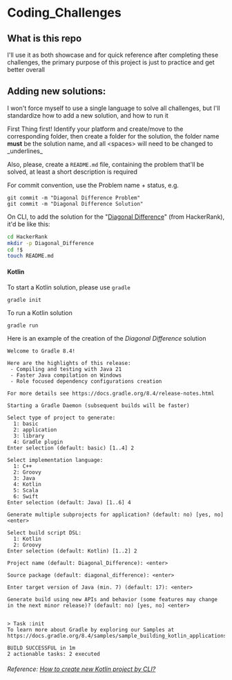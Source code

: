 # Coding_Challenges

## What is this repo

I'll use it as both showcase and for quick reference after completing these challenges, the primary purpose of this project is just to practice and get better overall

## Adding new solutions:
I won't force myself to use a single language to solve all challenges, but I'll standardize how to add a new solution, and how to run it  

First Thing first! Identify your platform and create/move to the corresponding folder, then create a folder for the solution, the folder name **must** be the solution name, and all \<spaces\> will need to be changed to \_underlines\_  

Also, please, create a `README.md` file, containing the problem that'll be solved, at least a short description is required

For commit convention, use the Problem name + status, e.g.
```
git commit -m "Diagonal Difference Problem"
git commit -m "Diagonal Difference Solution"
```

On CLI, to add the solution for the "[Diagonal Difference](https://www.hackerrank.com/challenges/diagonal-difference/problem?isFullScreen=true)" (from HackerRank), it'd be like this:

```bash
cd HackerRank
mkdir -p Diagonal_Difference
cd !$
touch README.md

```

#### Kotlin

To start a Kotlin solution, please use `gradle`
```
gradle init
```

To run a Kotlin solution
```
gradle run
```


Here is an example of the creation of the _Diagonal Difference_ solution
```
Welcome to Gradle 8.4!

Here are the highlights of this release:
 - Compiling and testing with Java 21
 - Faster Java compilation on Windows
 - Role focused dependency configurations creation

For more details see https://docs.gradle.org/8.4/release-notes.html

Starting a Gradle Daemon (subsequent builds will be faster)

Select type of project to generate:
  1: basic
  2: application
  3: library
  4: Gradle plugin
Enter selection (default: basic) [1..4] 2

Select implementation language:
  1: C++
  2: Groovy
  3: Java
  4: Kotlin
  5: Scala
  6: Swift
Enter selection (default: Java) [1..6] 4

Generate multiple subprojects for application? (default: no) [yes, no]   <enter>

Select build script DSL:
  1: Kotlin
  2: Groovy
Enter selection (default: Kotlin) [1..2] 2

Project name (default: Diagonal_Difference): <enter>

Source package (default: diagonal_difference): <enter>

Enter target version of Java (min. 7) (default: 17): <enter>

Generate build using new APIs and behavior (some features may change in the next minor release)? (default: no) [yes, no] <enter>


> Task :init
To learn more about Gradle by exploring our Samples at https://docs.gradle.org/8.4/samples/sample_building_kotlin_applications.html

BUILD SUCCESSFUL in 1m
2 actionable tasks: 2 executed
```

###### Reference: [How to create new Kotlin project by CLI?](https://stackoverflow.com/questions/69081703/how-to-create-new-kotlin-project-by-cli)

